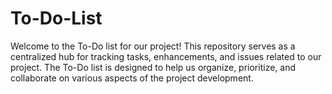 # To-Do-List
Welcome to the To-Do list for our project! This repository serves as a centralized hub for tracking tasks, enhancements, and issues related to our project. The To-Do list is designed to help us organize, prioritize, and collaborate on various aspects of the project development.
